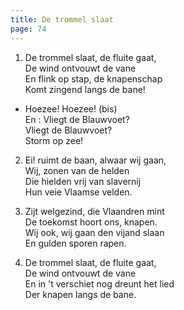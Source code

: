 ```yaml
---
title: De trommel slaat
page: 74
---  
```


1. De trommel slaat, de fluite gaat,  
De wind ontvouwt de vane  
En flink op stap, de knapenschap  
Komt zingend langs de bane!  


- Hoezee! Hoezee! (bis)  
En : Vliegt de Blauwvoet?  
Vliegt de Blauwvoet?  
Storm op zee!  


2. Ei! ruimt de baan, alwaar wij gaan,  
Wij, zonen van de helden  
Die hielden vrij van slavernij  
Hun veie Vlaamse velden.  


3. Zijt welgezind, die Vlaandren mint  
De toekomst hoort ons, knapen.  
Wij ook, wij gaan den vijand slaan  
En gulden sporen rapen.  


4. De trommel slaat, de fluite gaat,  
De wind ontvouwt de vane  
En in 't verschiet nog dreunt het lied  
Der knapen langs de bane.  